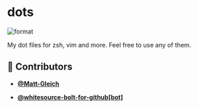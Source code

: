 <!-- DO NOT REMOVE - contributor_list:data:start:["Matt-Gleich", "whitesource-bolt-for-github[bot]"]:end -->
# dots

![format](https://github.com/Matt-Gleich/dots/workflows/format/badge.svg)

My dot files for zsh, vim and more. Feel free to use any of them.

<!-- DO NOT REMOVE - contributor_list:start -->
## 👥 Contributors


- **[@Matt-Gleich](https://github.com/Matt-Gleich)**

- **[@whitesource-bolt-for-github[bot]](https://github.com/apps/whitesource-bolt-for-github)**

<!-- DO NOT REMOVE - contributor_list:end -->
